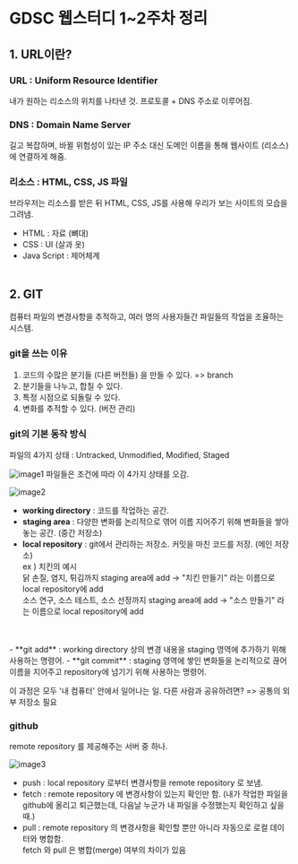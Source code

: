 # GDSC 웹스터디 1~2주차 정리
## 1. URL이란?
###  **URL** : Uniform Resource Identifier   
내가 원하는 리소스의 위치를 나타낸 것. 프로토콜 + DNS 주소로 이루어짐.
### **DNS** : Domain Name Server
길고 복잡하며, 바뀔 위험성이 있는 IP 주소 대신 도메인 이름을 통해 웹사이트 (리소스) 에 연결하게 해줌. 
### **리소스** : HTML, CSS, JS 파일
브라우저는 리소스를 받은 뒤 HTML, CSS, JS를 사용해 우리가 보는 사이트의 모습을 그려냄.   
+ HTML : 자료 (뼈대)
+ CSS : UI (살과 옷)
+ Java Script : 제어체계
<br/><br/>
## 2. GIT
컴퓨터 파일의 변경사항을 추적하고, 여러 명의 사용자들간 파일들의 작업을 조율하는 시스템.
### **git을 쓰는 이유**
1. 코드의 수많은 분기들 (다른 버전들) 을 만들 수 있다. => branch
2. 분기들을 나누고, 합칠 수 있다.
3. 특정 시점으로 되돌릴 수 있다.
4. 변화를 추적할 수 있다. (버전 관리)
### **git의 기본 동작 방식**
파일의 4가지 상태 : Untracked, Unmodified, Modified, Staged   

![image1](https://blog.kakaocdn.net/dn/FvEt2/btrp7jAYEYB/5uKL7iCcngY2afbEgkI8Ek/img.png)
파일들은 조건에 따라 이 4가지 상태를 오감.   

![image2](https://blog.kakaocdn.net/dn/dejHNX/btrIcHK29NB/T7NKy6SOdPVdMQ26kwKKdK/img.png)
- **working directory** : 코드를 작업하는 공간.
- **staging area** : 다양한 변화를 논리적으로 엮어 이름 지어주기 위해 변화들을 쌓아놓는 공간. (중간 저장소)
- **local repository** : git에서 관리하는 저장소. 커밋을 마친 코드를 저장. (메인 저장소)   
ex ) 치킨의 예시   
닭 손질, 염지, 튀김까지 staging area에 add -> "치킨 만들기" 라는 이름으로 local repository에 add   
소스 연구, 소스 테스트, 소스 선정까지 staging area에 add -> "소스 만들기" 라는 이름으로 local repository에 add
<br/>  
<br/>
- **git add** : working directory 상의 변경 내용을 staging 영역에 추가하기 위해 사용하는 명령어.
- **git commit** : staging 영역에 쌓인 변화들을 논리적으로 끊어 이름을 지어주고 repository에 넘기기 위해 사용하는 명령어. 

이 과정은 모두 '내 컴퓨터' 안에서 일어나는 일. 다른 사람과 공유하려면? => 공통의 외부 저장소 필요   
### **github** 
remote repository 를 제공해주는 서버 중 하나.

![image3](https://blog.kakaocdn.net/dn/mxN2t/btqNVA1lYXu/nUgk69MJaY2wxW8wfQmES0/img.png)

- push : local repository 로부터 변경사항을 remote repository 로 보냄.
- fetch : remote repository 에 변경사항이 있는지 확인만 함. (내가 작업한 파일을 github에 올리고 퇴근했는데, 다음날 누군가 내 파일을 수정했는지 확인하고 싶을때.)
- pull : remote repository 의 변경사항을 확인할 뿐만 아니라 자동으로 로컬 데이터와 병합함.   
fetch 와 pull 은 병합(merge) 여부의 차이가 있음

